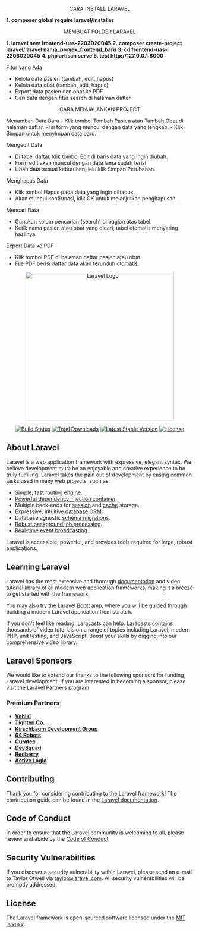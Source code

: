 <p align="center">CARA INSTALL LARAVEL</p>

<b>1. composer global require laravel/installer</b>
<p align="center">MEMBUAT FOLDER LARAVEL</p>
<b>1. laravel new frontend-uas-2203020045</b>
<b>2. composer create-project laravel/laravel nama_proyek_frontend_baru</b>
<b>3. cd frontend-uas-2203020045</b>
<b>4. php artisan serve</b>
<b>5. test http://127.0.0.1:8000</b>

Fitur yang Ada
- Kelola data pasien (tambah, edit, hapus)
- Kelola data obat (tambah, edit, hapus)
- Export data pasien dan obat ke PDF
- Cari data dengan fitur search di halaman daftar

<p align="center">CARA MENJALANKAN PROJECT</p>
Menambah Data Baru
- Klik tombol Tambah Pasien atau Tambah Obat di halaman daftar.
- Isi form yang muncul dengan data yang lengkap.
- Klik Simpan untuk menyimpan data baru.

Mengedit Data
- Di tabel daftar, klik tombol Edit di baris data yang ingin diubah.
- Form edit akan muncul dengan data lama sudah terisi.
- Ubah data sesuai kebutuhan, lalu klik Simpan Perubahan.

Menghapus Data
- Klik tombol Hapus pada data yang ingin dihapus.
- Akan muncul konfirmasi, klik OK untuk melanjutkan penghapusan.

Mencari Data
- Gunakan kolom pencarian (search) di bagian atas tabel.
- Ketik nama pasien atau obat yang dicari, tabel otomatis menyaring hasilnya.

Export Data ke PDF
- Klik tombol PDF di halaman daftar pasien atau obat.
- File PDF berisi daftar data akan terunduh otomatis.

<p align="center"><a href="https://laravel.com" target="_blank"><img src="https://raw.githubusercontent.com/laravel/art/master/logo-lockup/5%20SVG/2%20CMYK/1%20Full%20Color/laravel-logolockup-cmyk-red.svg" width="400" alt="Laravel Logo"></a></p>

<p align="center">
<a href="https://github.com/laravel/framework/actions"><img src="https://github.com/laravel/framework/workflows/tests/badge.svg" alt="Build Status"></a>
<a href="https://packagist.org/packages/laravel/framework"><img src="https://img.shields.io/packagist/dt/laravel/framework" alt="Total Downloads"></a>
<a href="https://packagist.org/packages/laravel/framework"><img src="https://img.shields.io/packagist/v/laravel/framework" alt="Latest Stable Version"></a>
<a href="https://packagist.org/packages/laravel/framework"><img src="https://img.shields.io/packagist/l/laravel/framework" alt="License"></a>
</p>

## About Laravel

Laravel is a web application framework with expressive, elegant syntax. We believe development must be an enjoyable and creative experience to be truly fulfilling. Laravel takes the pain out of development by easing common tasks used in many web projects, such as:

- [Simple, fast routing engine](https://laravel.com/docs/routing).
- [Powerful dependency injection container](https://laravel.com/docs/container).
- Multiple back-ends for [session](https://laravel.com/docs/session) and [cache](https://laravel.com/docs/cache) storage.
- Expressive, intuitive [database ORM](https://laravel.com/docs/eloquent).
- Database agnostic [schema migrations](https://laravel.com/docs/migrations).
- [Robust background job processing](https://laravel.com/docs/queues).
- [Real-time event broadcasting](https://laravel.com/docs/broadcasting).

Laravel is accessible, powerful, and provides tools required for large, robust applications.

## Learning Laravel

Laravel has the most extensive and thorough [documentation](https://laravel.com/docs) and video tutorial library of all modern web application frameworks, making it a breeze to get started with the framework.

You may also try the [Laravel Bootcamp](https://bootcamp.laravel.com), where you will be guided through building a modern Laravel application from scratch.

If you don't feel like reading, [Laracasts](https://laracasts.com) can help. Laracasts contains thousands of video tutorials on a range of topics including Laravel, modern PHP, unit testing, and JavaScript. Boost your skills by digging into our comprehensive video library.

## Laravel Sponsors

We would like to extend our thanks to the following sponsors for funding Laravel development. If you are interested in becoming a sponsor, please visit the [Laravel Partners program](https://partners.laravel.com).

### Premium Partners

- **[Vehikl](https://vehikl.com)**
- **[Tighten Co.](https://tighten.co)**
- **[Kirschbaum Development Group](https://kirschbaumdevelopment.com)**
- **[64 Robots](https://64robots.com)**
- **[Curotec](https://www.curotec.com/services/technologies/laravel)**
- **[DevSquad](https://devsquad.com/hire-laravel-developers)**
- **[Redberry](https://redberry.international/laravel-development)**
- **[Active Logic](https://activelogic.com)**

## Contributing

Thank you for considering contributing to the Laravel framework! The contribution guide can be found in the [Laravel documentation](https://laravel.com/docs/contributions).

## Code of Conduct

In order to ensure that the Laravel community is welcoming to all, please review and abide by the [Code of Conduct](https://laravel.com/docs/contributions#code-of-conduct).

## Security Vulnerabilities

If you discover a security vulnerability within Laravel, please send an e-mail to Taylor Otwell via [taylor@laravel.com](mailto:taylor@laravel.com). All security vulnerabilities will be promptly addressed.

## License

The Laravel framework is open-sourced software licensed under the [MIT license](https://opensource.org/licenses/MIT).

